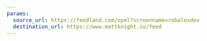 ```yaml
---
params:
  source_url: https://feedland.com/opml?screenname=robalexdev
  destination_url: https://www.mattknight.io/feed
---
```

